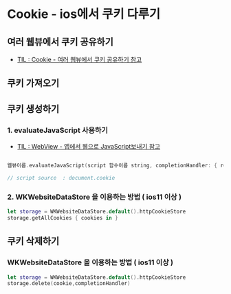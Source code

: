# Cookie - ios에서 쿠키 다루기

## 여러 웹뷰에서 쿠키 공유하기

- [TIL : Cookie - 여러 웹뷰에서 쿠키 공유하기 참고](https://github.com/isGeekCode/TIL/blob/main/Networking/Cookie_Cookie_sharing.md) 

## 쿠키 가져오기


## 쿠키 생성하기
 
### 1. evaluateJavaScript 사용하기

- [TIL : WebView - 앱에서 웹으로 JavaScript보내기 참고](https://github.com/isGeekCode/TIL/blob/main/Networking/WebView_Sending_JS.md) 

```swift

웹뷰이름.evaluateJavaScript(script 함수이름 string, completionHandler: { result , error in })

// script source  : document.cookie
```

### 2. WKWebsiteDataStore 을 이용하는 방법 ( ios11 이상 )

```swift
let storage = WKWebsiteDataStore.default().httpCookieStore
storage.getAllCookies { cookies in }
```
 

## 쿠키 삭제하기

### WKWebsiteDataStore 을 이용하는 방법 ( ios11 이상 )

```swift
let storage = WKWebsiteDataStore.default().httpCookieStore
storage.delete(cookie,completionHandler)
```
